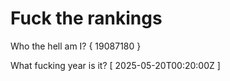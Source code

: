 # Fuck the rankings

Who the hell am I?
{ 19087180 }

What fucking year is it?
[ 2025-05-20T00:20:00Z ]
